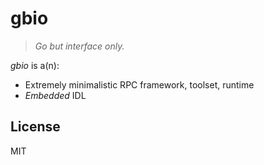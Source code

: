 # gbio

> *Go but interface only.*

*gbio* is a(n):

* Extremely minimalistic RPC framework, toolset, runtime
* *Embedded* IDL

## License

MIT
